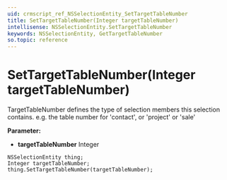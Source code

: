 ```yaml
---
uid: crmscript_ref_NSSelectionEntity_SetTargetTableNumber
title: SetTargetTableNumber(Integer targetTableNumber)
intellisense: NSSelectionEntity.SetTargetTableNumber
keywords: NSSelectionEntity, GetTargetTableNumber
so.topic: reference
---
```


# SetTargetTableNumber(Integer targetTableNumber)

TargetTableNumber defines the type of selection members this selection contains. e.g. the table number for 'contact', or 'project' or 'sale'

**Parameter:** 
 - **targetTableNumber** Integer

```crmscript
NSSelectionEntity thing;
Integer targetTableNumber;
thing.SetTargetTableNumber(targetTableNumber);
```

